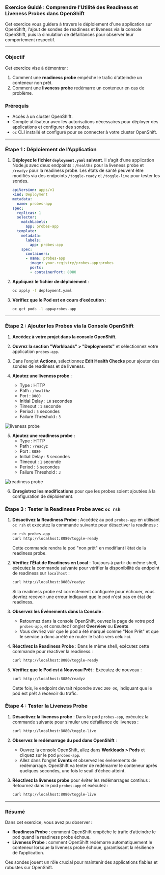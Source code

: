 ### Exercice Guidé : Comprendre l'Utilité des Readiness et Liveness Probes dans OpenShift

Cet exercice vous guidera à travers le déploiement d'une application sur OpenShift, l'ajout de sondes de readiness et liveness via la console OpenShift, puis la simulation de défaillances pour observer leur comportement respectif. 

---

### Objectif

Cet exercice vise à démontrer :
1. Comment une **readiness probe** empêche le trafic d'atteindre un conteneur non prêt.
2. Comment une **liveness probe** redémarre un conteneur en cas de problème.

### Prérequis

- Accès à un cluster OpenShift.
- Compte utilisateur avec les autorisations nécessaires pour déployer des applications et configurer des sondes.
- `oc` CLI installé et configuré pour se connecter à votre cluster OpenShift.

---

### Étape 1 : Déploiement de l’Application

1. **Déployez le fichier `deployment.yaml` suivant**. Il s’agit d’une application Node.js avec deux endpoints : `/healthz` pour la liveness probe et `/readyz` pour la readiness probe. Les états de santé peuvent être modifiés via des endpoints `/toggle-ready` et `/toggle-live` pour tester les sondes.

   ```yaml
   apiVersion: apps/v1
   kind: Deployment
   metadata:
     name: probes-app
   spec:
     replicas: 1
     selector:
       matchLabels:
         app: probes-app
     template:
       metadata:
         labels:
           app: probes-app
       spec:
         containers:
         - name: probes-app
           image: your-registry/probes-app:probes
           ports:
           - containerPort: 8080
   ```

2. **Appliquez le fichier de déploiement** :
   ```bash
   oc apply -f deployment.yaml
   ```

3. **Vérifiez que le Pod est en cours d’exécution** :
   ```bash
   oc get pods -l app=probes-app
   ```

---

### Étape 2 : Ajouter les Probes via la Console OpenShift

1. **Accédez à votre projet dans la console OpenShift**.

2. **Ouvrez la section "Workloads" > "Deployments"** et sélectionnez votre application `probes-app`.

3. Dans l’onglet **Actions**, sélectionnez **Edit Health Checks** pour ajouter des sondes de readiness et de liveness.

4. **Ajoutez une liveness probe** :
   - Type : HTTP
   - Path : `/healthz`
   - Port : `8080`
   - Initial Delay : `10` secondes
   - Timeout : `1` seconde
   - Period : `5` secondes
   - Failure Threshold : `3`

![liveness probe](./images/liveness-probe.png)

5. **Ajoutez une readiness probe** :
   - Type : HTTP
   - Path : `/readyz`
   - Port : `8080`
   - Initial Delay : `5` secondes
   - Timeout : `1` seconde
   - Period : `5` secondes
   - Failure Threshold : `3`

![readiness probe](./images/readiness-probe.png)

6. **Enregistrez les modifications** pour que les probes soient ajoutées à la configuration de déploiement.


### Étape 3 : Tester la Readiness Probe avec `oc rsh`

1. **Désactivez la Readiness Probe** :
   Accédez au pod `probes-app` en utilisant `oc rsh` et exécutez la commande suivante pour désactiver la readiness :
   ```bash
   oc rsh probes-app
   curl http://localhost:8080/toggle-ready
   ```

   Cette commande rendra le pod "non prêt" en modifiant l’état de la readiness probe.

2. **Vérifiez l’État de Readiness en Local** :
   Toujours à partir du même shell, exécutez la commande suivante pour vérifier la disponibilité du endpoint de readiness sur `localhost` :
   ```bash
   curl http://localhost:8080/readyz
   ```

   Si la readiness probe est correctement configurée pour échouer, vous devriez recevoir une erreur indiquant que le pod n'est pas en état de readiness.

3. **Observez les Événements dans la Console** :
   - Retournez dans la console OpenShift, ouvrez la page de votre pod `probes-app`, et consultez l'onglet **Overview** ou **Events**.
   - Vous devriez voir que le pod a été marqué comme "Non Prêt" et que le service a donc arrêté de router le trafic vers celui-ci.

4. **Réactivez la Readiness Probe** :
   Dans le même shell, exécutez cette commande pour réactiver la readiness :
   ```bash
   curl http://localhost:8080/toggle-ready
   ```

5. **Vérifiez que le Pod est à Nouveau Prêt** :
   Exécutez de nouveau :
   ```bash
   curl http://localhost:8080/readyz
   ```
   
   Cette fois, le endpoint devrait répondre avec `200 OK`, indiquant que le pod est prêt à recevoir du trafic.



### Étape 4 : Tester la Liveness Probe

1. **Désactivez la liveness probe** :
   Dans le pod `probes-app`, exécutez la commande suivante pour simuler une défaillance de liveness :
   ```bash
   curl http://localhost:8080/toggle-live
   ```

2. **Observez le redémarrage du pod dans OpenShift** :
   - Ouvrez la console OpenShift, allez dans **Workloads > Pods** et cliquez sur le pod `probes-app`.
   - Allez dans l’onglet **Events** et observez les événements de redémarrage. OpenShift va tenter de redémarrer le conteneur après quelques secondes, une fois le seuil d’échec atteint.

3. **Réactivez la liveness probe** pour éviter les redémarrages continus :
   Retournez dans le pod `probes-app` et exécutez :
   ```bash
   curl http://localhost:8080/toggle-live
   ```

---

### Résumé

Dans cet exercice, vous avez pu observer :
- **Readiness Probe** : comment OpenShift empêche le trafic d’atteindre le pod quand la readiness probe échoue.
- **Liveness Probe** : comment OpenShift redémarre automatiquement le conteneur lorsque la liveness probe échoue, garantissant la résilience de l’application.

Ces sondes jouent un rôle crucial pour maintenir des applications fiables et robustes sur OpenShift.